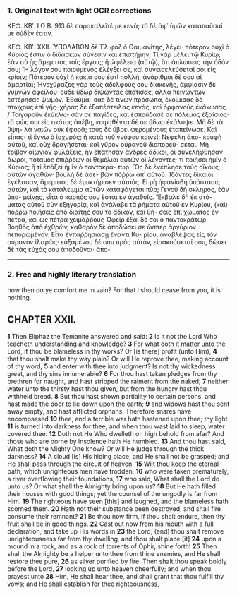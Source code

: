 ### 1. Original text with light OCR corrections

ΚΕΦ. ΚΒʹ. Ι Ω Β. 913
δὲ παρακαλεῖτέ με κενά; τὸ δὲ ἀφ᾽ ὑμῶν καταπαῦσαί με οὐδὲν
ἐστιν.

ΚΕΦ. ΚΒʹ. ΧΧΙΙ.
ὙΠΟΛΑΒΩΝ δὲ Ἐλιφὰζ ὁ Θαιμανίτης, λέγει· πότερον οὐχὶ
ὁ Κύριος ἐστιν ὁ διδάσκων σύνεσιν καὶ ἐπιστήμην; Τί γὰρ μέλει
τῷ Κυρίῳ; ἐὰν σὺ ᾖς ἄμεμπτος τοῖς ἔργοις; ἢ ὠφέλεια (αὐτῷ),
ὅτι ἁπλώσεις τὴν ὁδόν σου; Ἢ λόγον σου ποιούμενος ἐλέγξει σε,
καὶ συνεισελεύσεταί σοι εἰς κρίσιν; Πότερον οὐχὶ ἡ κακία σου ἐστὶ
πολλή, ἀνάριθμοι δέ σου αἱ ἁμαρτίαι; Ἠνεχύραζες γὰρ τοὺς
ἀδελφούς σου διακενῆς, ἀμφίασιν δὲ γυμνῶν ἀφείλου· οὐδὲ ὕδωρ
διψῶντας ἐπότισας, ἀλλὰ πεινώντων ἐστέρησας ψωμόν. Ἐθαύμα-
σας δέ τινων πρόσωπα, ἐκοίμισας δὲ πτωχοὺς ἐπὶ γῆς· χήρας δὲ
ἐξαπέστειλας κενάς, καὶ ὀρφανοὺς ἐκάκωσας. / Τοιγαροῦν ἐκύκλω-
σάν σε παγίδες, καὶ ἐσπούδασέ σε πόλεμος ἐξαίσιος· τὸ φῶς σοι
εἰς σκότος ἀπέβη, κοιμηθέντα δέ σε ὕδωρ ἐκάλυψε. Μὴ δὲ τὰ ὕψη-
λὰ ναιῶν οὐκ ἐφορᾷ; τοὺς δὲ ὕβρει φερομένους ἐταπείνωσε. Καὶ
εἶπας· τί ἔγνω ὁ ἰσχυρός; ἢ κατὰ τοῦ γνόφου κρινεῖ; Νεφέλη ἀπο-
κρυφὴ αὐτοῦ, καὶ οὐχ δραγήσεται· καὶ γῦρον οὐρανοῦ διαπορεύ-
σεται. Μὴ τρίβον αἰώνιον φυλάξεις, ἣν ἐπάτησαν ἄνδρες ἄδικοι,
οἱ συνελήφθησαν ἄωροι, ποταμὸς ἐπιῤῥέων οἱ θεμέλιοι αὐτῶν
οἱ λέγοντες· τί ποιήσει ἡμῖν ὁ Κύριος; ἢ τί ἐπάξει ἡμῖν ὁ παντοκρά-
τωρ; Ὃς δὲ ἐνέπλησε τοὺς οἴκους αὐτῶν ἀγαθῶν· βουλὴ δὲ ἀσε-
βῶν πόῤῥω ἀπ᾽ αὐτοῦ. Ἰδόντες δίκαιοι ἐγέλασαν, ἄμεμπτος δὲ
ἐμυκτήρισεν αὐτούς. Εἰ μὴ ἠφανίσθη ὑπόστασις αὐτῶν, καὶ τὸ
κατάλειμμα αὐτῶν καταφάγεται πῦρ; Γενοῦ δὴ σκληρός, ἐὰν ὑπο-
μείνῃς, εἶτα ὁ καρπός σου ἔσται ἐν ἀγαθοῖς. Ἔκβαλε δὴ ἐκ στό-
ματος αὐτοῦ σὺν ἐξηγορίᾳ, καὶ ἀνάλαβε τὰ ῥήματα αὐτοῦ ἐν
Κυρίου, (καὶ) πόῤῥω ποιήσεις ἀπὸ διαίτης σου τὸ ἄδικον, καὶ θή-
σεις ἐπὶ χώματος ἐν πέτρα, καὶ ὡς πέτρα χειμάῤῥους Ὀφείρ ἔξαι
δὲ σοι ὁ παντοκράτωρ βοηθὸς ἀπὸ ἐχθρῶν, καθαρὸν δὲ ἀποδώσει
σε ὥσπερ ἀργύριον πεπυρωμένον. Εἶτα ἐνπαῤῥησιάσῃ ἔναντι Κυ-
ρίου, ἀναβλέψας εἰς τὸν οὐρανὸν ἱλαρῶς· εὐξαμένου δέ σου πρὸς
αὐτὸν, εἰσακούσεταί σου, δώσει δὲ τὰς εὐχάς σου ἀποδοῦναι· ἀπο-

---

### 2. Free and highly literary translation

how then do ye comfort me in vain? For that I should cease from you, it is nothing.

## CHAPTER XXII.

**1** Then Eliphaz the Temanite answered and said:
**2** Is it not the Lord Who teacheth understanding and knowledge?
**3** For what doth it matter unto the Lord, if thou be blameless in thy works? Or [is there] profit (unto Him),
**4** that thou shalt make thy way plain? Or will He reprove thee, making account of thy word,
**5** and enter with thee into judgment? Is not thy wickedness great, and thy sins innumerable?
**6** For thou hast taken pledges from thy brethren for naught, and hast stripped the raiment from the naked;
**7** neither water unto the thirsty hast thou given, but from the hungry hast thou withheld bread.
**8** But thou hast shown partiality to certain persons, and hast made the poor to lie down upon the earth;
**9** and widows hast thou sent away empty, and hast afflicted orphans. Therefore snares have encompassed
**10** thee, and a terrible war hath hastened upon thee; thy light
**11** is turned into darkness for thee, and when thou wast laid to sleep, water covered thee.
**12** Doth not He Who dwelleth on high behold from afar? And those who are borne by insolence hath He humbled.
**13** And thou hast said, What doth the Mighty One know? Or will He judge through the thick darkness?
**14** A cloud [is] His hiding place, and He shall not be grasped; and He shall pass through the circuit of heaven.
**15** Wilt thou keep the eternal path, which unrighteous men have trodden,
**16** who were taken prematurely, a river overflowing their foundations,
**17** who said, What shall the Lord do unto us? Or what shall the Almighty bring upon us?
**18** But He hath filled their houses with good things; yet the counsel of the ungodly is far from Him.
**19** The righteous have seen [this] and laughed, and the blameless hath scorned them.
**20** Hath not their substance been destroyed, and shall fire consume their remnant?
**21** Be thou now firm, if thou shalt endure, then thy fruit shall be in good things.
**22** Cast out now from his mouth with a full declaration, and take up His words in
**23** the Lord; (and) thou shalt remove unrighteousness far from thy dwelling, and thou shalt place [it]
**24** upon a mound in a rock, and as a rock of torrents of Ophir, shine forth!
**25** Then shall the Almighty be a helper unto thee from thine enemies, and He shall restore thee pure,
**26** as silver purified by fire. Then shalt thou speak boldly before the Lord,
**27** looking up unto heaven cheerfully; and when thou prayest unto
**28** Him, He shall hear thee, and shall grant that thou fulfill thy vows; and He shall establish for thee righteousness,